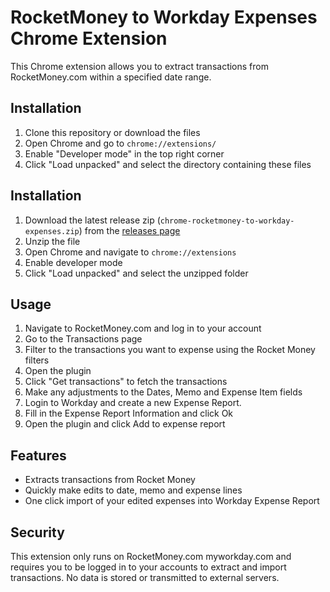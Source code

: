 # RocketMoney to Workday Expenses Chrome Extension

This Chrome extension allows you to extract transactions from RocketMoney.com within a specified date range.

## Installation

1. Clone this repository or download the files
2. Open Chrome and go to `chrome://extensions/`
3. Enable "Developer mode" in the top right corner
4. Click "Load unpacked" and select the directory containing these files

## Installation

1. Download the latest release zip (`chrome-rocketmoney-to-workday-expenses.zip`) from the [releases page](https://github.com/axertion/rocketmoney-to-workday-expenses/releases/latest)
2. Unzip the file
3. Open Chrome and navigate to `chrome://extensions`
4. Enable developer mode
5. Click "Load unpacked" and select the unzipped folder


## Usage

1. Navigate to RocketMoney.com and log in to your account
2. Go to the Transactions page
3. Filter to the transactions you want to expense using the Rocket Money filters
4. Open the plugin
4. Click "Get transactions" to fetch the transactions
5. Make any adjustments to the Dates, Memo and Expense Item fields
6. Login to Workday and create a new Expense Report. 
7. Fill in the Expense Report Information and click Ok
8. Open the plugin and click Add to expense report

## Features

- Extracts transactions from Rocket Money
- Quickly make edits to date, memo and expense lines
- One click import of your edited expenses into Workday Expense Report


## Security

This extension only runs on RocketMoney.com myworkday.com and requires you to be logged in to your accounts to extract and import transactions. No data is stored or transmitted to external servers. 